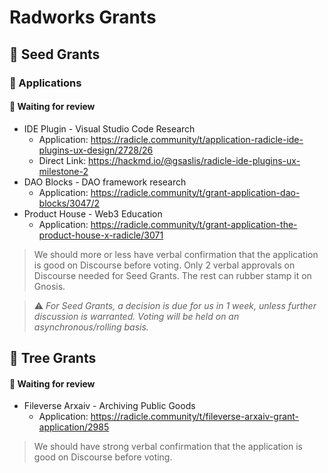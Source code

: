 # Radworks Grants

## 🌱 Seed Grants 

### 📝 Applications 

#### 🧐 Waiting for review
* IDE Plugin - Visual Studio Code Research
  * Application: https://radicle.community/t/application-radicle-ide-plugins-ux-design/2728/26
  * Direct Link: https://hackmd.io/@gsaslis/radicle-ide-plugins-ux-milestone-2
* DAO Blocks - DAO framework research
  * Application: https://radicle.community/t/grant-application-dao-blocks/3047/2
* Product House - Web3 Education
  * Application: https://radicle.community/t/grant-application-the-product-house-x-radicle/3071

> We should more or less have verbal confirmation that the application is good on Discourse before voting. Only 2 verbal approvals on Discourse needed for Seed Grants. The rest can rubber stamp it on Gnosis.

> ⚠️ *For Seed Grants, a decision is due for us in 1 week, unless further discussion is warranted. Voting will be held on an asynchronous/rolling basis.*

## 🌲 Tree Grants

#### 🧐 Waiting for review
* Fileverse Arxaiv - Archiving Public Goods
  * Application: https://radicle.community/t/fileverse-arxaiv-grant-application/2985
  
> We should have strong verbal confirmation that the application is good on Discourse before voting. 
